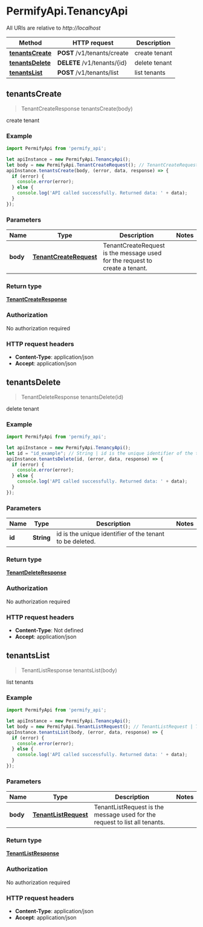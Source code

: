# PermifyApi.TenancyApi

All URIs are relative to *http://localhost*

Method | HTTP request | Description
------------- | ------------- | -------------
[**tenantsCreate**](TenancyApi.md#tenantsCreate) | **POST** /v1/tenants/create | create tenant
[**tenantsDelete**](TenancyApi.md#tenantsDelete) | **DELETE** /v1/tenants/{id} | delete tenant
[**tenantsList**](TenancyApi.md#tenantsList) | **POST** /v1/tenants/list | list tenants



## tenantsCreate

> TenantCreateResponse tenantsCreate(body)

create tenant

### Example

```javascript
import PermifyApi from 'permify_api';

let apiInstance = new PermifyApi.TenancyApi();
let body = new PermifyApi.TenantCreateRequest(); // TenantCreateRequest | TenantCreateRequest is the message used for the request to create a tenant.
apiInstance.tenantsCreate(body, (error, data, response) => {
  if (error) {
    console.error(error);
  } else {
    console.log('API called successfully. Returned data: ' + data);
  }
});
```

### Parameters


Name | Type | Description  | Notes
------------- | ------------- | ------------- | -------------
 **body** | [**TenantCreateRequest**](TenantCreateRequest.md)| TenantCreateRequest is the message used for the request to create a tenant. | 

### Return type

[**TenantCreateResponse**](TenantCreateResponse.md)

### Authorization

No authorization required

### HTTP request headers

- **Content-Type**: application/json
- **Accept**: application/json


## tenantsDelete

> TenantDeleteResponse tenantsDelete(id)

delete tenant

### Example

```javascript
import PermifyApi from 'permify_api';

let apiInstance = new PermifyApi.TenancyApi();
let id = "id_example"; // String | id is the unique identifier of the tenant to be deleted.
apiInstance.tenantsDelete(id, (error, data, response) => {
  if (error) {
    console.error(error);
  } else {
    console.log('API called successfully. Returned data: ' + data);
  }
});
```

### Parameters


Name | Type | Description  | Notes
------------- | ------------- | ------------- | -------------
 **id** | **String**| id is the unique identifier of the tenant to be deleted. | 

### Return type

[**TenantDeleteResponse**](TenantDeleteResponse.md)

### Authorization

No authorization required

### HTTP request headers

- **Content-Type**: Not defined
- **Accept**: application/json


## tenantsList

> TenantListResponse tenantsList(body)

list tenants

### Example

```javascript
import PermifyApi from 'permify_api';

let apiInstance = new PermifyApi.TenancyApi();
let body = new PermifyApi.TenantListRequest(); // TenantListRequest | TenantListRequest is the message used for the request to list all tenants.
apiInstance.tenantsList(body, (error, data, response) => {
  if (error) {
    console.error(error);
  } else {
    console.log('API called successfully. Returned data: ' + data);
  }
});
```

### Parameters


Name | Type | Description  | Notes
------------- | ------------- | ------------- | -------------
 **body** | [**TenantListRequest**](TenantListRequest.md)| TenantListRequest is the message used for the request to list all tenants. | 

### Return type

[**TenantListResponse**](TenantListResponse.md)

### Authorization

No authorization required

### HTTP request headers

- **Content-Type**: application/json
- **Accept**: application/json


